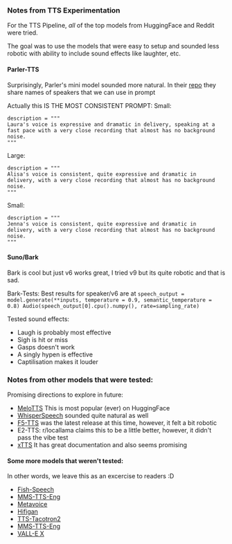 ### Notes from TTS Experimentation

For the TTS Pipeline, *all* of the top models from HuggingFace and Reddit were tried. 

The goal was to use the models that were easy to setup and sounded less robotic with ability to include sound effects like laughter, etc.

#### Parler-TTS



Surprisingly, Parler's mini model sounded more natural. In their [repo]() they share names of speakers that we can use in prompt 

Actually this IS THE MOST CONSISTENT PROMPT:
Small:
```
description = """
Laura's voice is expressive and dramatic in delivery, speaking at a fast pace with a very close recording that almost has no background noise.
"""
```

Large: 
```
description = """
Alisa's voice is consistent, quite expressive and dramatic in delivery, with a very close recording that almost has no background noise.
"""
```
Small:
```
description = """
Jenna's voice is consistent, quite expressive and dramatic in delivery, with a very close recording that almost has no background noise.
"""
```

#### Suno/Bark

Bark is cool but just v6 works great, I tried v9 but its quite robotic and that is sad. 

Bark-Tests: Best results for speaker/v6 are at ```speech_output = model.generate(**inputs, temperature = 0.9, semantic_temperature = 0.8)
Audio(speech_output[0].cpu().numpy(), rate=sampling_rate)```

Tested sound effects:

- Laugh is probably most effective
- Sigh is hit or miss
- Gasps doesn't work
- A singly hypen is effective
- Captilisation makes it louder


### Notes from other models that were tested:

Promising directions to explore in future:

- [MeloTTS](huggingface.co/myshell-ai/MeloTTS-English) This is most popular (ever) on HuggingFace
- [WhisperSpeech](https://huggingface.co/WhisperSpeech/WhisperSpeech) sounded quite natural as well
- [F5-TTS](https://github.com/SWivid/F5-TTS) was the latest release at this time, however, it felt a bit robotic
- E2-TTS: r/locallama claims this to be a little better, however, it didn't pass the vibe test
- [xTTS](https://coqui.ai/blog/tts/open_xtts) It has great documentation and also seems promising



#### Some more models that weren't tested:

In other words, we leave this as an excercise to readers :D

- [Fish-Speech](https://huggingface.co/fishaudio/fish-speech-1.4)
- [MMS-TTS-Eng](https://huggingface.co/facebook/mms-tts-eng)
- [Metavoice](https://huggingface.co/metavoiceio/metavoice-1B-v0.1)
- [Hifigan](https://huggingface.co/nvidia/tts_hifigan)
- [TTS-Tacotron2](https://huggingface.co/speechbrain/tts-tacotron2-ljspeech) 
- [MMS-TTS-Eng](https://huggingface.co/facebook/mms-tts-eng)
- [VALL-E X](https://github.com/Plachtaa/VALL-E-X)
